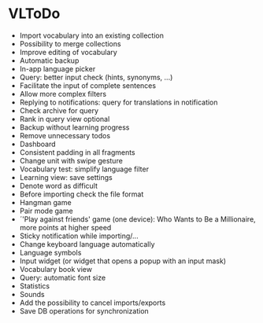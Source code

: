 # VLToDo

* Import vocabulary into an existing collection
* Possibility to merge collections
* Improve editing of vocabulary
* Automatic backup
* In-app language picker
* Query: better input check (hints, synonyms, ...)
* Facilitate the input of complete sentences
* Allow more complex filters
* Replying to notifications: query for translations in notification
* Check archive for query
* Rank in query view optional
* Backup without learning progress
* Remove unnecessary todos
* Dashboard
* Consistent padding in all fragments
* Change unit with swipe gesture
* Vocabulary test: simplify language filter
* Learning view: save settings
* Denote word as difficult
* Before importing check the file format
* Hangman game
* Pair mode game
* ´'Play against friends' game (one device): Who Wants to Be a Millionaire, more points at higher speed
* Sticky notification while importing/...
* Change keyboard language automatically
* Language symbols
* Input widget (or widget that opens a popup with an input mask)
* Vocabulary book view
* Query: automatic font size
* Statistics
* Sounds
* Add the possibility to cancel imports/exports
* Save DB operations for synchronization
